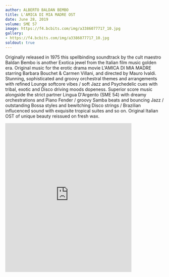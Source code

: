 ```yaml
---
author: ALBERTO BALDAN BEMBO
title: L'AMICA DI MIA MADRE OST
date: June 28, 2019
volume: SME 57
image: https://f4.bcbits.com/img/a3386077717_10.jpg
gallery:
- https://f4.bcbits.com/img/a3386077717_10.jpg
soldout: true
---
```


Originally released in 1975 this spellbinding soundtrack by the cult maestro Baldan Bembo is another Exotica jewel from the Italian film music golden  era. Original music for the erotic drama movie L'AMICA DI MIA MADRE starring Barbara Bouchet & Carmen Villani, and directed by Mauro Ivaldi. Stunning, sophisticated and groovy orchestral themes and arrangements with refined Lounge softcore vibes / soft Jazz and Psychedelic cues with tribal, exotic and Disco driving moods dopeness.
Superior score music alongside the strict partner Lingua D'Argento (SME 54) with dreamy orchestrations and Piano Fender / groovy Samba beats and  bouncing Jazz / outstanding Bossa styles and bewitching Disco strings / Brazilian influcenced sound with exquisite tropical suites and so on. 
Original Italian OST of unique beauty reissued on fresh wax.

<iframe style="border: 0; width: 400px; height: 472px;" src="https://bandcamp.com/EmbeddedPlayer/album=1443548181/size=large/bgcol=ffffff/linkcol=0687f5/artwork=small/transparent=true/" seamless><a href="http://sonormusiceditions.bandcamp.com/album/lamica-di-mia-madre-ost">L&#39;AMICA DI MIA MADRE OST by Alberto Baldan Bembo</a></iframe>